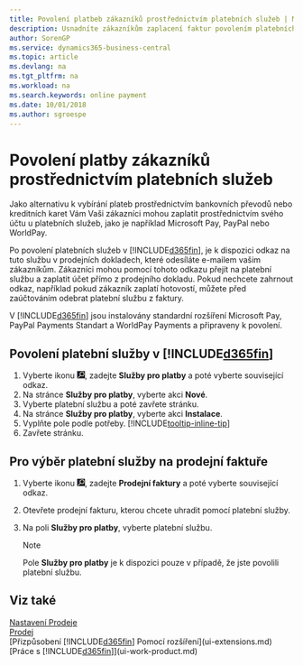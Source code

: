 ```yaml
---
title: Povolení platbeb zákazníků prostřednictvím platebních služeb | Microsoft Docs
description: Usnadníte zákazníkům zaplacení faktur povolením platebních služeb.
author: SorenGP
ms.service: dynamics365-business-central
ms.topic: article
ms.devlang: na
ms.tgt_pltfrm: na
ms.workload: na
ms.search.keywords: online payment
ms.date: 10/01/2018
ms.author: sgroespe
---
```

# <a name="enable-customer-payments-through-payment-services"></a>Povolení platby zákazníků prostřednictvím platebních služeb
Jako alternativu k vybírání plateb prostřednictvím bankovních převodů nebo kreditních karet Vám Vaši zákazníci mohou zaplatit prostřednictvím svého účtu u platebních služeb, jako je například Microsoft Pay, PayPal nebo WorldPay.  

Po povolení platebních služeb v [!INCLUDE[d365fin](includes/d365fin_md.md)], je k dispozici odkaz na tuto službu v prodejních dokladech, které odesíláte e-mailem vašim zákazníkům. Zákazníci mohou pomocí tohoto odkazu přejít na platební službu a zaplatit účet přímo z prodejního dokladu. Pokud nechcete zahrnout odkaz, například pokud zákazník zaplatí hotovostí, můžete před zaúčtováním odebrat platební službu z faktury.  

V [!INCLUDE[d365fin](includes/d365fin_md.md)] jsou instalovány standardní rozšíření Microsoft Pay, PayPal Payments Standart a WorldPay Payments a připraveny k povolení.  

## <a name="to-enable-a-payment-service-in-included365finincludesd365fin_mdmd"></a>Povolení platební služby v [!INCLUDE[d365fin](includes/d365fin_md.md)]
1. Vyberte ikonu ![Žárovky, která otevře funkci Řekněte mi](media/ui-search/search_small.png "Řekněte mi, co chcete dělat"), zadejte **Služby pro platby** a poté vyberte související odkaz.  
2. Na stránce **Služby pro platby**, vyberte akci **Nové**.  
3. Vyberte platební službu a poté zavřete stránku.  
4. Na stránce **Služby pro platby**, vyberte akci **Instalace**.  
5. Vyplňte pole podle potřeby. [!INCLUDE[tooltip-inline-tip](includes/tooltip-inline-tip_md.md)]  
6. Zavřete stránku.  

## <a name="to-select-a-payment-service-on-a-sales-invoice"></a>Pro výběr platební služby na prodejní faktuře
1. Vyberte ikonu ![Žárovky, která otevře funkci Řekněte mi](media/ui-search/search_small.png "Řekněte mi, co chcete dělat"), zadejte **Prodejní faktury** a poté vyberte související odkaz.  
2. Otevřete prodejní fakturu, kterou chcete uhradit pomocí platební služby.  
3. Na poli **Služby pro platby**, vyberte platební službu.  

    > [!NOTE]  
    > Pole **Služby pro platby** je k dispozici pouze v případě, že jste povolili platební službu.  

## <a name="see-also"></a>Viz také  
[Nastavení Prodeje](sales-setup-sales.md)  
[Prodej](sales-manage-sales.md)  
[Přizpůsobení [!INCLUDE[d365fin](includes/d365fin_md.md)] Pomocí rozšíření](ui-extensions.md)  
[Práce s [!INCLUDE[d365fin](includes/d365fin_md.md)]](ui-work-product.md)  

